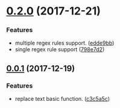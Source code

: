 <a name="0.2.0"></a>
# [0.2.0](https://github.com/cpselvis/replace-text-loader/compare/v0.0.1...v0.2.0) (2017-12-21)


### Features

* multiple regex rules support. ([edde9bb](https://github.com/cpselvis/replace-text-loader/commit/edde9bb))
* single regex rule support ([798e7d2](https://github.com/cpselvis/replace-text-loader/commit/798e7d2))



<a name="0.0.1"></a>
## [0.0.1](https://github.com/cpselvis/replace-text-loader/compare/c3c5a5c...v0.0.1) (2017-12-19)


### Features

* replace text basic function. ([c3c5a5c](https://github.com/cpselvis/replace-text-loader/commit/c3c5a5c))



